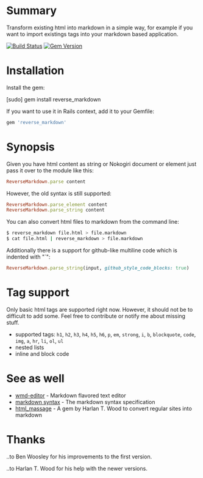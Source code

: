 # Summary

Transform existing html into markdown in a simple way, for example if you want to import existings tags into your markdown based application.

[![Build Status](https://secure.travis-ci.org/xijo/reverse_markdown.png?branch=master)](https://travis-ci.org/xijo/reverse_markdown) [![Gem Version](https://badge.fury.io/rb/reverse_markdown.png)](http://badge.fury.io/rb/reverse_markdown)

# Installation

Install the gem:

  [sudo] gem install reverse_markdown

If you want to use it in Rails context, add it to your Gemfile:

```ruby
gem 'reverse_markdown'
```

# Synopsis

Given you have html content as string or Nokogiri document or element just pass it over to the module like this:

```ruby
ReverseMarkdown.parse content
````

However, the old syntax is still supported:

```ruby
ReverseMarkdown.parse_element content
ReverseMarkdown.parse_string content
````

You can also convert html files to markdown from the command line:

```sh
$ reverse_markdown file.html > file.markdown
$ cat file.html | reverse_markdown > file.markdown
````

Additionally there is a support for github-like multiline code which is indented with "`":

```ruby
ReverseMarkdown.parse_string(input, github_style_code_blocks: true)
````

# Tag support

Only basic html tags are supported right now. However, it should not be to difficult to add some. Feel free to contribute or notify me about missing stuff.

- supported tags: `h1`, `h2`, `h3`, `h4`, `h5`, `h6`, `p`, `em`, `strong`, `i`, `b`, `blockquote`, `code`, `img`, `a`, `hr`, `li`, `ol`, `ul`
- nested lists
- inline and block code

# See as well

- [wmd-editor](http://wmd-editor.com) - Markdown flavored text editor
- [markdown syntax](http://daringfireball.net/projects/markdown) - The markdown syntax specification
- [html_massage](https://rubygems.org/gems/html_massage) - A gem by Harlan T. Wood to convert regular sites into markdown

# Thanks

..to Ben Woosley for his improvements to the first version.

..to Harlan T. Wood for his help with the newer versions.
